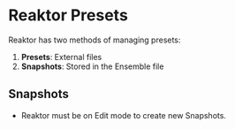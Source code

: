 # Reaktor Presets

Reaktor has two methods of managing presets:

1. **Presets**: External files
2. **Snapshots**: Stored in the Ensemble file

## Snapshots

- Reaktor must be on Edit mode to create new Snapshots.